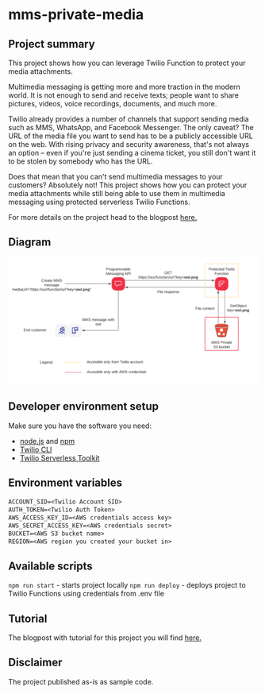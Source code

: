 # mms-private-media

## Project summary

This project shows how you can leverage Twilio Function to protect your media attachments.

Multimedia messaging is getting more and more traction in the modern world.
It is not enough to send and receive texts; people want to share pictures, videos, voice recordings, documents, and much more.

Twilio already provides a number of channels that support sending media such as MMS, WhatsApp, and Facebook Messenger.
The only caveat?
The URL of the media file you want to send has to be a publicly accessible URL on the web.
With rising privacy and security awareness, that's not always an option – even if you're just sending a cinema ticket, you still don't want it to be stolen by somebody who has the URL.

Does that mean that you can't send multimedia messages to your customers?
Absolutely not!
This project shows how you can protect your media attachments while still being able to use them in multimedia messaging using protected serverless Twilio Functions.

For more details on the project head to the blogpost [here.](https://www.twilio.com/blog/tag/functions)

## Diagram

![Diagram](./docs/assets/diagram.png)

## Developer environment setup
Make sure you have the software you need:

- [node.js](https://nodejs.org/) and [npm](https://docs.npmjs.com/downloading-and-installing-node-js-and-npm)
- [Twilio CLI](https://www.twilio.com/docs/twilio-cli/quickstart)
- [Twilio Serverless Toolkit](https://www.twilio.com/docs/labs/serverless-toolkit)

## Environment variables

```shell
ACCOUNT_SID=<Twilio Account SID>
AUTH_TOKEN=<Twilio Auth Token>
AWS_ACCESS_KEY_ID=<AWS credentials access key>
AWS_SECRET_ACCESS_KEY=<AWS credentials secret>
BUCKET=<AWS S3 bucket name>
REGION=<AWS region you created your bucket in>
```

## Available scripts
`npm run start` - starts project locally
`npm run deploy` - deploys project to Twilio Functions using credentials from .env file

## Tutorial
The blogpost with tutorial for this project you will find [here.](https://www.twilio.com/blog/tag/functions)

## Disclaimer
The project published as-is as sample code.
